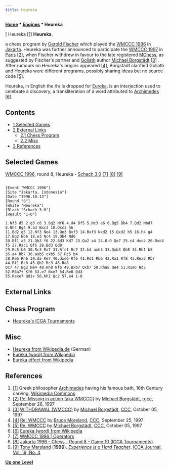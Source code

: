 ```yaml
---
title: Heureka
---
```

**[Home](Home "Home") * [Engines](Engines "Engines") * Heureka**

\[ Heureka <a id="cite-note-1" href="#cite-ref-1">[1]</a>
**Heureka**,

a chess program by [Gerold Fischer](Gerold_Fischer "Gerold Fischer") which played the [WMCCC 1996](WMCCC_1996 "WMCCC 1996") in [Jakarta](https://en.wikipedia.org/wiki/Jakarta).
Heureka was further announced to participate the [WMCCC 1997](WMCCC_1997 "WMCCC 1997") in [Paris](https://en.wikipedia.org/wiki/Paris) <a id="cite-note-2" href="#cite-ref-2">[2]</a>,
when Fischer withdrew in favour to the late registered [MChess](MChess "MChess"), as suggested by Fischer's partner and [Goliath](Goliath "Goliath") author [Michael Borgstädt](Michael_Borgst%C3%A4dt "Michael Borgstädt") <a id="cite-note-3" href="#cite-ref-3">[3]</a> .
After rumours on Heureka's origins appeared <a id="cite-note-4" href="#cite-ref-4">[4]</a>,
Borgstädt clarified Goliath and Heureka were different programs, possibly sharing ideas but no source code <a id="cite-note-5" href="#cite-ref-5">[5]</a>.

Heureka, in English the /h/ is dropped for [Eureka](https://en.wikipedia.org/wiki/Eureka_%28word%29), is an interjection used to celebrate a discovery,
a transliteration of a word attributed to [Archimedes](Mathematician#Archimedes "Mathematician") <a id="cite-note-6" href="#cite-ref-6">[6]</a>.

## Contents

- [1 Selected Games](#selected-games)
- [2 External Links](#external-links)
  - [2.1 Chess Program](#chess-program)
  - [2.2 Misc](#misc)
- [3 References](#references)

## Selected Games

[WMCCC 1996](WMCCC_1996 "WMCCC 1996"), round 8, Heureka - [Schach 3.0](Schach "Schach") <a id="cite-note-7" href="#cite-ref-7">[7]</a> <a id="cite-note-8" href="#cite-ref-8">[8]</a> <a id="cite-note-9" href="#cite-ref-9">[9]</a>

```

[Event "WMCCC 1996"]
[Site "Jakarta, Indonesia"]
[Date "1996.10.13"]
[Round "8"]
[White "Heureka"]
[Black "Schach 3.0"]
[Result "1-0"]

1.Nf3 d5 2.g3 c6 3.Bg2 Nf6 4.d4 Bf5 5.Nc3 e6 6.Bg5 Bb4 7.Qd2 Nbd7 8.Nh4 Bg4 9.a3 Bxc3 10.Qxc3 h6 
11.Bd2 g5 12.Nf3 Ne4 13.Qe3 Bxf3 14.Bxf3 Nxd2 15.Qxd2 h5 16.h4 g4 17.Bg2 Nb6 18.e3 Nc4 19.Qb4 Nd6 
20.Bf1 a5 21.Qb3 f6 22.Bd3 Kd7 23.Qa2 a4 24.O-O Qe7 25.c4 dxc4 26.Bxc4 f5 27.Rac1 Qf6 28.Bd3 Qd8 
29.Rc5 b6 30.Rc3 Ra7 31.Rfc1 Rc7 32.b4 axb3 33.Qxb3 Qb8 34.Rb1 b5 35.a4 Rb7 36.axb5 cxb5 37.Rc5 b4 
38.Re5 Rh6 39.d5 Ke7 40.dxe6 Rf6 41.Rd1 Rb6 42.Ra1 Rf8 43.Rea5 Rb7 44.Bf1 Rc8 45.Qb2 Rc3 46.Ra8 
Qc7 47.Bg2 Ne4 48.Rh8 Nf6 49.Bxb7 Qxb7 50.Rha8 Qe4 51.R1a6 Nd5 52.R6a7+ Kf6 53.e7 Nxe7 54.Re8 Qd3 
55.Rexe7 Qd1+ 56.Kh2 Qc2 57.e4 1-0

```

## External Links

## Chess Program

- [Heureka's ICGA Tournaments](https://www.game-ai-forum.org/icga-tournaments/program.php?id=197)

## Misc

- [Heureka from Wikipedia.de](http://de.wikipedia.org/wiki/Heureka) (German)
- [Eureka (word) from Wikipedia](https://en.wikipedia.org/wiki/Eureka_%28word%29)
- [Eureka effect from Wikipedia](https://en.wikipedia.org/wiki/Eureka_effect)

## References

1. <a id="cite-ref-1" href="#cite-note-1">[1]</a> Greek philosopher [Archimedes](Mathematician#Archimedes "Mathematician") having his famous bath, 16th Century carving, [Wikimedia Commons](https://en.wikipedia.org/wiki/Wikimedia_Commons)
1. <a id="cite-ref-2" href="#cite-note-2">[2]</a> [Re: Missing in action (aka WMCCC)](https://groups.google.com/d/msg/rec.games.chess.computer/M9H5xdO66xs/64tMs2PdbJEJ) by [Michael Borgstädt](Michael_Borgst%C3%A4dt "Michael Borgstädt"), [rgcc](Computer_Chess_Forums "Computer Chess Forums"), September 26, 1997
1. <a id="cite-ref-3" href="#cite-note-3">[3]</a> [WITHDRAWAL (WMCCC)](https://www.stmintz.com/ccc/index.php?id=10377) by [Michael Borgstädt](Michael_Borgst%C3%A4dt "Michael Borgstädt"), [CCC](CCC "CCC"), October 05, 1997
1. <a id="cite-ref-4" href="#cite-note-4">[4]</a> [Re: WMCCC](https://www.stmintz.com/ccc/index.php?id=10200) by [Bruce Moreland](Bruce_Moreland "Bruce Moreland"), [CCC](CCC "CCC"), September 25, 1997
1. <a id="cite-ref-5" href="#cite-note-5">[5]</a> [Re: WMCCC](https://www.stmintz.com/ccc/index.php?id=10374) by [Michael Borgstädt](Michael_Borgst%C3%A4dt "Michael Borgstädt"), [CCC](CCC "CCC"), October 05, 1997
1. <a id="cite-ref-6" href="#cite-note-6">[6]</a> [Eureka (word) from Wikipedia](https://en.wikipedia.org/wiki/Eureka_%28word%29)
1. <a id="cite-ref-7" href="#cite-note-7">[7]</a> [WMCCC 1996 | Operators](WMCCC_1996#Operators "WMCCC 1996")
1. <a id="cite-ref-8" href="#cite-note-8">[8]</a> [Jakarta 1996 - Chess - Round 8 - Game 10 (ICGA Tournaments)](https://www.game-ai-forum.org/icga-tournaments/round.php?tournament=55&round=8&id=10)
1. <a id="cite-ref-9" href="#cite-note-9">[9]</a> [Tony Marsland](Tony_Marsland "Tony Marsland") (**1996**). *[Experience is a Hard Teacher](http://webdocs.cs.ualberta.ca/~tony/ICCA/hard.html)*. [ICCA Journal, Vol. 19, No. 4](ICGA_Journal#19_4 "ICGA Journal")

**[Up one Level](Engines "Engines")**

